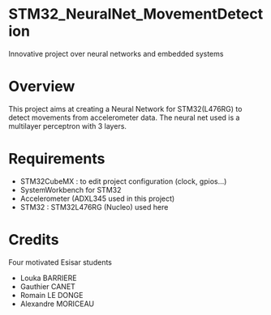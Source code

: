 # STM32_NeuralNet_MovementDetection
Innovative project over neural networks and embedded systems

# Overview
This project aims at creating a Neural Network for STM32(L476RG) to detect movements from accelerometer data. The neural net used is a multilayer perceptron with 3 layers. 

# Requirements
* STM32CubeMX : to edit project configuration (clock, gpios...)
* SystemWorkbench for STM32
* Accelerometer (ADXL345 used in this project)
* STM32 : STM32L476RG (Nucleo) used here

# Credits
Four motivated Esisar students
* Louka BARRIERE
* Gauthier CANET
* Romain LE DONGE
* Alexandre MORICEAU

